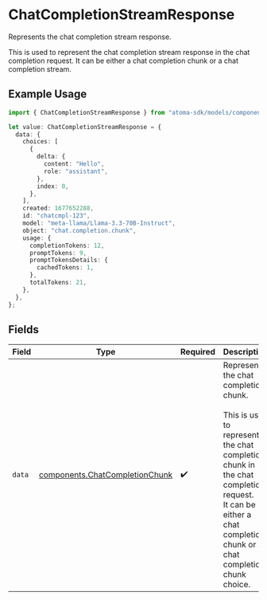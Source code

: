 # ChatCompletionStreamResponse

Represents the chat completion stream response.

This is used to represent the chat completion stream response in the chat completion request.
It can be either a chat completion chunk or a chat completion stream.

## Example Usage

```typescript
import { ChatCompletionStreamResponse } from "atoma-sdk/models/components";

let value: ChatCompletionStreamResponse = {
  data: {
    choices: [
      {
        delta: {
          content: "Hello",
          role: "assistant",
        },
        index: 0,
      },
    ],
    created: 1677652288,
    id: "chatcmpl-123",
    model: "meta-llama/Llama-3.3-70B-Instruct",
    object: "chat.completion.chunk",
    usage: {
      completionTokens: 12,
      promptTokens: 9,
      promptTokensDetails: {
        cachedTokens: 1,
      },
      totalTokens: 21,
    },
  },
};
```

## Fields

| Field                                                                                                                                                                                                  | Type                                                                                                                                                                                                   | Required                                                                                                                                                                                               | Description                                                                                                                                                                                            |
| ------------------------------------------------------------------------------------------------------------------------------------------------------------------------------------------------------ | ------------------------------------------------------------------------------------------------------------------------------------------------------------------------------------------------------ | ------------------------------------------------------------------------------------------------------------------------------------------------------------------------------------------------------ | ------------------------------------------------------------------------------------------------------------------------------------------------------------------------------------------------------ |
| `data`                                                                                                                                                                                                 | [components.ChatCompletionChunk](../../models/components/chatcompletionchunk.md)                                                                                                                       | :heavy_check_mark:                                                                                                                                                                                     | Represents the chat completion chunk.<br/><br/>This is used to represent the chat completion chunk in the chat completion request.<br/>It can be either a chat completion chunk or a chat completion chunk choice. |